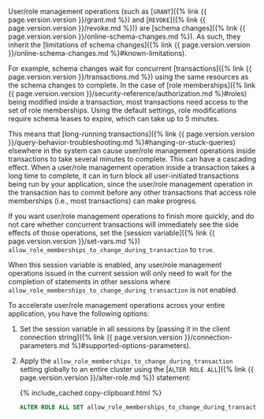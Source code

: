 User/role management operations (such as [`GRANT`]({% link {{ page.version.version }}/grant.md %}) and [`REVOKE`]({% link {{ page.version.version }}/revoke.md %})) are [schema changes]({% link {{ page.version.version }}/online-schema-changes.md %}). As such, they inherit the [limitations of schema changes]({% link {{ page.version.version }}/online-schema-changes.md %}#known-limitations).

For example, schema changes wait for concurrent [transactions]({% link {{ page.version.version }}/transactions.md %}) using the same resources as the schema changes to complete. In the case of [role memberships]({% link {{ page.version.version }}/security-reference/authorization.md %}#roles) being modified inside a transaction, most transactions need access to the set of role memberships. Using the default settings, role modifications require schema leases to expire, which can take up to 5 minutes.

This means that [long-running transactions]({% link {{ page.version.version }}/query-behavior-troubleshooting.md %}#hanging-or-stuck-queries) elsewhere in the system can cause user/role management operations inside transactions to take several minutes to complete. This can have a cascading effect. When a user/role management operation inside a transaction takes a long time to complete, it can in turn block all user-initiated transactions being run by your application, since the user/role management operation in the transaction has to commit before any other transactions that access role memberships (i.e., most transactions) can make progress.

If you want user/role management operations to finish more quickly, and do not care whether concurrent transactions will immediately see the side effects of those operations, set the [session variable]({% link {{ page.version.version }}/set-vars.md %}) `allow_role_memberships_to_change_during_transaction` to `true`.

When this session variable is enabled, any user/role management operations issued in the current session will only need to wait for the completion of statements in other sessions where `allow_role_memberships_to_change_during_transaction` is not enabled.

To accelerate user/role management operations across your entire application, you have the following options:

1. Set the session variable in all sessions by [passing it in the client connection string]({% link {{ page.version.version }}/connection-parameters.md %}#supported-options-parameters).
1. Apply the `allow_role_memberships_to_change_during_transaction` setting globally to an entire cluster using the [`ALTER ROLE ALL`]({% link {{ page.version.version }}/alter-role.md %}) statement:

    {% include_cached copy-clipboard.html %}
    ~~~ sql
    ALTER ROLE ALL SET allow_role_memberships_to_change_during_transaction = true;
    ~~~
